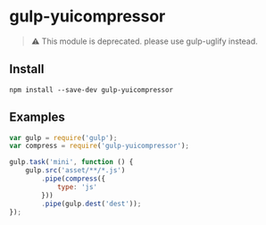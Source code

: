 gulp-yuicompressor
=============

> ⚠️ This module is deprecated. please use gulp-uglify instead.

## Install

```
npm install --save-dev gulp-yuicompressor
```

## Examples
```js
var gulp = require('gulp');
var compress = require('gulp-yuicompressor');

gulp.task('mini', function () {
	gulp.src('asset/**/*.js')
		.pipe(compress({
			type: 'js'
		}))
		.pipe(gulp.dest('dest'));
});
```
